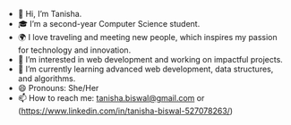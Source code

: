 - 👋 Hi, I’m Tanisha.
- 🎓 I’m a second-year Computer Science student.
- 🌍 I love traveling and meeting new people, which inspires my passion for technology and innovation.
- 👀 I’m interested in web development and working on impactful projects.
- 🌱 I’m currently learning advanced web development, data structures, and algorithms.
- 😄 Pronouns: She/Her
- 📫 How to reach me: tanisha.biswal@gmail.com or (https://www.linkedin.com/in/tanisha-biswal-527078263/)

<!---
tanishasgit/tanishasgit is a ✨ special ✨ repository because its `README.md` (this file) appears on your GitHub profile.
You can click the Preview link to take a look at your changes.
--->
